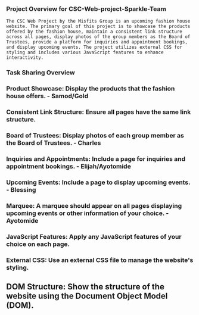 ### Project Overview for CSC-Web-project-Sparkle-Team

`The CSC Web Project by the Misfits Group is an upcoming fashion house website. The primary goal of this project is to showcase the products offered by the fashion house, maintain a consistent link structure across all pages, display photos of the group members as the Board of Trustees, provide a platform for inquiries and appointment bookings, and display upcoming events. The project utilizes external CSS for styling and includes various JavaScript features to enhance interactivity.`

### Task Sharing Overview

### Product Showcase: Display the products that the fashion house offers. - Samod/Gold

### Consistent Link Structure: Ensure all pages have the same link structure.

### Board of Trustees: Display photos of each group member as the Board of Trustees. - Charles

### Inquiries and Appointments: Include a page for inquiries and appointment bookings. - Elijah/Ayotomide

### Upcoming Events: Include a page to display upcoming events. - Blessing

### Marquee: A marquee should appear on all pages displaying upcoming events or other information of your choice. - Ayotomide

### JavaScript Features: Apply any JavaScript features of your choice on each page.

### External CSS: Use an external CSS file to manage the website's styling.

## DOM Structure: Show the structure of the website using the Document Object Model (DOM).
